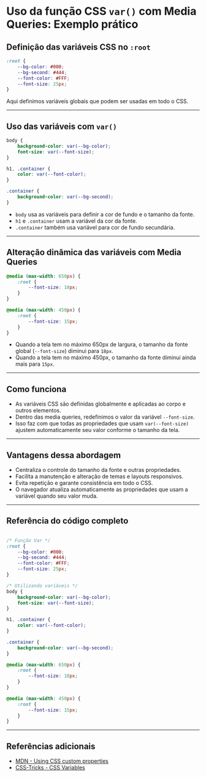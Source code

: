 
# Uso da função CSS `var()` com Media Queries: Exemplo prático

## Definição das variáveis CSS no `:root`

```css
:root {
    --bg-color: #000;
    --bg-second: #444;
    --font-color: #FFF;
    --font-size: 25px;
}
```

Aqui definimos variáveis globais que podem ser usadas em todo o CSS.

---

## Uso das variáveis com `var()`

```css
body {
    background-color: var(--bg-color);
    font-size: var(--font-size);
}

h1, .container {
    color: var(--font-color);
}

.container {
    background-color: var(--bg-second);
}
```

- `body` usa as variáveis para definir a cor de fundo e o tamanho da fonte.
- `h1` e `.container` usam a variável da cor da fonte.
- `.container` também usa variável para cor de fundo secundária.

---

## Alteração dinâmica das variáveis com Media Queries

```css
@media (max-width: 650px) {
    :root {
        --font-size: 18px;
    }
}

@media (max-width: 450px) {
    :root {
        --font-size: 15px;
    }
}
```

- Quando a tela tem no máximo 650px de largura, o tamanho da fonte global (`--font-size`) diminui para `18px`.
- Quando a tela tem no máximo 450px, o tamanho da fonte diminui ainda mais para `15px`.

---

## Como funciona

- As variáveis CSS são definidas globalmente e aplicadas ao corpo e outros elementos.
- Dentro das media queries, redefinimos o valor da variável `--font-size`.
- Isso faz com que todas as propriedades que usam `var(--font-size)` ajustem automaticamente seu valor conforme o tamanho da tela.

---

## Vantagens dessa abordagem

- Centraliza o controle do tamanho da fonte e outras propriedades.
- Facilita a manutenção e alteração de temas e layouts responsivos.
- Evita repetição e garante consistência em todo o CSS.
- O navegador atualiza automaticamente as propriedades que usam a variável quando seu valor muda.

---

## Referência do código completo

```css

/* Função Var */
:root {
    --bg-color: #000;
    --bg-second: #444;
    --font-color: #FFF;
    --font-size: 25px;
}

/* Utilizando variáveis */
body {
    background-color: var(--bg-color);
    font-size: var(--font-size);
}

h1, .container {
    color: var(--font-color);
}

.container {
    background-color: var(--bg-second);
}

@media (max-width: 650px) {
    :root {
        --font-size: 18px;
    }
}

@media (max-width: 450px) {
    :root {
        --font-size: 15px;
    }
}

```

---

## Referências adicionais

- [MDN - Using CSS custom properties](https://developer.mozilla.org/en-US/docs/Web/CSS/Using_CSS_custom_properties)
- [CSS-Tricks - CSS Variables](https://css-tricks.com/a-complete-guide-to-custom-properties/)
